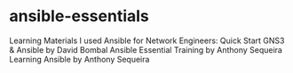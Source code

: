 # ansible-essentials
Learning Materials I used
Ansible for Network Engineers: Quick Start GNS3 & Ansible by David Bombal
Ansible Essential Training by Anthony Sequeira
Learning Ansible by Anthony Sequeira
